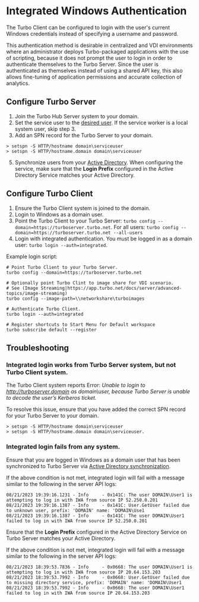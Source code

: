 # Integrated Windows Authentication

The Turbo Client can be configured to login with the user's current Windows credentials instead of specifying a username and password. 

This authentication method is desirable in centralized and VDI environments where an administrator deploys Turbo-packaged applications with the use of scripting, because it does not prompt the user to login in order to authenticate themselves to the Turbo Server. Since the user is authenticated as themselves instead of using a shared API key, this also allows fine-tuning of application permissions and accurate collection of analytics.

## Configure Turbo Server

1. Join the Turbo Hub Server system to your domain.
2. Set the service user to the [desired user](/server/advanced-topics/advanced-topics.html#change-the-turbo-server-service-user). If the service worker is a local system user, skip step 3.
3. Add an SPN record for the Turbo Server to your domain. 
  ```
  > setspn -S HTTP/hostname domain\serviceuser
  > setspn -S HTTP/hostname.domain domain\serviceuser
  ```
5. Synchronize users from your [Active Directory](/server/administration/users.html#adding-an-external-directory-service). When configuring the service, make sure that the __Login Prefix__ configured in the Active Directory Service matches your Active Directory.

## Configure Turbo Client

1. Ensure the Turbo Client system is joined to the domain.
2. Login to Windows as a domain user.
3. Point the Turbo Client to your Turbo Server: `turbo config --domain=https://turboserver.turbo.net`. For all users: `turbo config --domain=https://turboserver.turbo.net --all-users`
4. Login with integrated authentication. You must be logged in as a domain user: `turbo login --auth=integrated`.

Example login script:

```
# Point Turbo Client to your Turbo Server.
turbo config --domain=https://turboserver.turbo.net

# Optionally point Turbo Clint to image share for VDI scenario. 
# See (Image Streaming|https://app.turbo.net/docs/server/advanced-topics/image-streaming)
turbo config --image-path=\\networkshare\turboimages

# Authenticate Turbo Client.
turbo login --auth=integrated

# Register shortcuts to Start Menu for Default workspace
turbo subscribe default --register
```

## Troubleshooting

### Integrated login works from Turbo Server system, but not Turbo Client system.

The Turbo Client system reports Error: *Unable to login to http://turboserver.domain as domain\user, because Turbo Server is unable to decode the user’s Kerberos ticket.*

To resolve this issue, ensure that you have added the correct SPN record for your Turbo Server to your domain.

  ```
  > setspn -S HTTP/hostname domain\serviceuser
  > setspn -S HTTP/hostname.domain domain\serviceuser.
  ```

### Integrated login fails from any system.

Ensure that you are logged in Windows as a domain user that has been synchronized to Turbo Server via [Active Directory synchronization](/server/administration/users.html#adding-an-external-directory-service).

If the above condition is not met, integrated login will fail with a message similar to the following in the server API logs:

```
08/21/2023 19:39:16.1231 - Info     - 0x141C: The user DOMAIN\User1 is attempting to log in with IWA from source IP 52.250.0.201
08/21/2023 19:39:16.1387 - Info     - 0x141C: User.GetUser failed due to unknown user, prefix: 'DOMAIN' name: 'DOMAIN\Use1
08/21/2023 19:39:16.1387 - Info     - 0x141C: The user DOMAIN\User1 failed to log in with IWA from source IP 52.250.0.201
```

Ensure that the __Login Prefix__ configured in the Active Directory Service on Turbo Server matches your Active Directory.

If the above condition is not met, integrated login will fail with a message similar to the following in the server API logs:

```
08/21/2023 18:39:53.7836 - Info     - 0x0668: The user DOMAIN\User1 is attempting to log in with IWA from source IP 20.64.153.203
08/21/2023 18:39:53.7992 - Info     - 0x0668: User.GetUser failed due to missing directory service, prefix: 'DOMAIN' name: 'DOMAIN\User1
08/21/2023 18:39:53.7992 - Info     - 0x0668: The user DOMAIN\User1 failed to log in with IWA from source IP 20.64.153.203
```